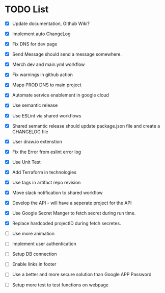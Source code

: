 # TODO List

- [x] Update documentation, GIthub Wiki?
- [x] Implement auto ChangeLog
- [x] Fix DNS for dev page
- [x] Send Message should send a message somewhere.
- [x] Merch dev and main.yml workflow
- [x] Fix warnings in github action
- [x] Mapp PROD DNS to main project
- [x] Automate service enablement in google cloud
- [x] Use semantic release
- [x] Use ESLint via shared workflows
- [x] Shared semantic release should update package.json file and create a CHANGELOG file
- [x] User draw.io extenstion 
- [x] Fix the Error from eslint error log
- [x] Use Unit Test
- [x] Add Terraform in technologies
- [x] Use tags in artifact repo revision
- [x] Move slack notification to shared workflow
- [x] Develop the API - will have a seperate project for the API
- [x] Use Google Secret Manger to fetch secret during run time. 
- [x] Replace hardcoded projectID during fetch secretes.
- [ ] Use more animation
- [ ] Implement user authentication
- [ ] Setup DB connection
- [ ] Enable links in footer
- [ ] Use a better and more secure solution than Google APP Password
- [ ] Setup more test to test functions on webpage




